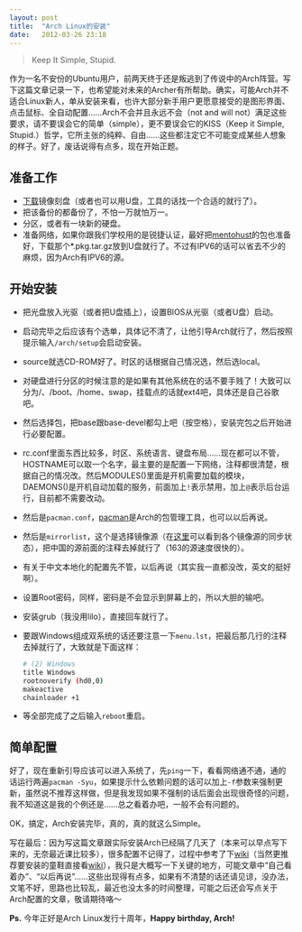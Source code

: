 ```yaml
---
layout: post
title:  "Arch Linux的安装"
date:   2012-03-26 23:18
---
```

> Keep It Simple, Stupid.

作为一名不安份的Ubuntu用户，前两天终于还是叛逃到了传说中的Arch阵营。写下这篇文章记录一下，也希望能对未来的Archer有所帮助。确实，可能Arch并不适合Linux新人，单从安装来看，也许大部分新手用户更愿意接受的是图形界面、点击鼠标、全自动配置……Arch不会并且永远不会（not and will not）满足这些要求，请不要误会它的简单（simple），更不要误会它的KISS（Keep it Simple, Stupid.）哲学，它所主张的纯粹、自由……这些都注定它不可能变成某些人想象的样子。好了，废话说得有点多，现在开始正题。

## 准备工作
* [下载](http://www.archlinux.org/download/)镜像刻盘（或者也可以用U盘，工具的话找一个合适的就行了）。
* 把该备份的都备份了，不怕一万就怕万一。
* 分区，或者有一块新的硬盘。
* 准备网络，如果你跟我们学校用的是锐捷认证，最好把[mentohust](http://code.google.com/p/mentohust/)的包也准备好，下载那个*.pkg.tar.gz放到U盘就行了。不过有IPV6的话可以省去不少的麻烦，因为Arch有IPV6的源。

## 开始安装
* 把光盘放入光驱（或者把U盘插上），设置BIOS从光驱（或者U盘）启动。
* 启动完毕之后应该有个选单，具体记不清了，让他引导Arch就行了，然后按照提示输入`/arch/setup`会启动安装。
* source就选CD-ROM好了。时区的话根据自己情况选，然后选local。
* 对硬盘进行分区的时候注意的是如果有其他系统在的话不要手贱了！大致可以分为/、/boot、/home、swap，挂载点的话就ext4吧，具体还是自己谷歌吧。
* 然后选择包，把base跟base-devel都勾上吧（按空格），安装完包之后开始进行必要配置。
* rc.conf里面东西比较多，时区、系统语言、键盘布局……现在都可以不管，HOSTNAME可以取一个名字，最主要的是配置一下网络，注释都很清楚，根据自己的情况改。然后MODULES()里面是开机需要加载的模块，DAEMONS()是开机自动加载的服务，前面加上`!`表示禁用，加上`@`表示后台运行，目前都不需要改动。
* 然后是`pacman.conf`，[pacman](https://wiki.archlinux.org/index.php/Pacman)是Arch的包管理工具，也可以以后再说。
* 然后是`mirrorlist`，这个是选择镜像源（在[这里](http://www.archlinux.org/mirrors/status/)可以看到各个镜像源的同步状态），把中国的源前面的注释去掉就行了（163的源速度很快的）。
* 有关于中文本地化的配置先不管，以后再说（其实我一直都没改，英文的挺好啊）。
* 设置Root密码，同样，密码是不会显示到屏幕上的，所以大胆的输吧。
* 安装grub（我没用lilo），直接回车就行了。
* 要跟Windows组成双系统的话还要注意一下`menu.lst`，把最后那几行的注释去掉就行了，大致就是下面这样：

  ```sh
  # (2) Windows
  title Windows
  rootnoverify (hd0,0)
  makeactive
  chainloader +1
  ```

* 等全部完成了之后输入`reboot`重启。

## 简单配置
好了，现在重新引导应该可以进入系统了，先`ping`一下，看看网络通不通，通的话运行两遍`pacman -Syu`，如果提示什么依赖问题的话可以加上`-f`参数来强制更新，虽然说不推荐这样做，但是我发现如果不强制的话后面会出现很奇怪的问题，我不知道这是我的个例还是……总之看着办吧，一般不会有问题的。

OK，搞定，Arch安装完毕，真的，真的就这么Simple。

写在最后：因为写这篇文章跟实际安装Arch已经隔了几天了（本来可以早点写下来的，无奈最近课比较多），很多配置不记得了，过程中参考了下[wiki](https://wiki.archlinux.org/index.php/Beginners%27_Guide)（当然更推荐要安装的童鞋直接看[wiki](https://wiki.archlinux.org/index.php/Beginners%27_Guide)），我只是大概写一下关键的地方，可能文章中“自己看着办”、“以后再说”……这些出现得有点多，如果有不清楚的话还请见谅，没办法，文笔不好，思路也比较乱，最近也没太多的时间整理，可能之后还会写点关于Arch配置的文章，敬请期待咯～

**Ps.** 今年正好是Arch Linux发行十周年，**Happy birthday, Arch!**
